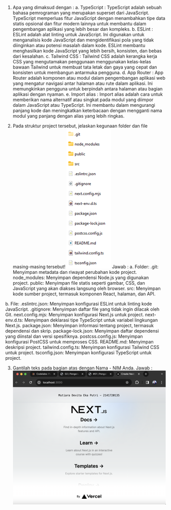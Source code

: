 1. Apa yang dimaksud dengan :
a. TypeScript : TypeScript adalah sebuah bahasa pemrograman yang merupakan superset dari JavaScript. TypeScript memperluas fitur JavaScript dengan menambahkan tipe data statis opsional dan fitur modern lainnya untuk membantu dalam pengembangan aplikasi yang lebih besar dan kompleks.
b. ESLint : ESLint adalah alat linting untuk JavaScript. Ini digunakan untuk menganalisis kode JavaScript dan mengidentifikasi pola yang tidak diinginkan atau potensi masalah dalam kode. ESLint membantu menghasilkan kode JavaScript yang lebih bersih, konsisten, dan bebas dari kesalahan.
c. Tailwind CSS : Tailwind CSS adalah kerangka kerja CSS yang mengutamakan penggunaan menggunakan kelas-kelas bawaan Tailwind untuk membuat tata letak dan gaya yang cepat dan konsisten untuk membangun antarmuka pengguna.
d. App Router : App Router adalah komponen atau modul dalam pengembangan aplikasi web yang mengatur navigasi antar halaman atau rute dalam aplikasi. Ini memungkinkan pengguna untuk berpindah antara halaman atau bagian aplikasi dengan nyaman.
e. Import alias : Import alias adalah cara untuk memberikan nama alternatif atau singkat pada modul yang diimpor dalam JavaScript atau TypeScript. Ini membantu dalam mengurangi panjang kode dan meningkatkan keterbacaan dengan mengganti nama modul yang panjang dengan alias yang lebih ringkas.

2. Pada struktur project tersebut, jelaskan kegunaan folder dan file masing-masing tersebut!
![alt text](d0fee980aa403cc0.png)
Jawab :
a. Folder:
.git: Menyimpan metadata dan riwayat perubahan kode project.
node_modules: Menyimpan dependensi Node.js yang digunakan project.
public: Menyimpan file statis seperti gambar, CSS, dan JavaScript yang akan diakses langsung oleh browser.
src: Menyimpan kode sumber project, termasuk komponen React, halaman, dan API.

b. File:
.eslintrc.json: Menyimpan konfigurasi ESLint untuk linting kode JavaScript.
.gitignore: Menyimpan daftar file yang tidak ingin dilacak oleh Git.
next.config.mjs: Menyimpan konfigurasi Next.js untuk project.
next-env.d.ts: Menyimpan deklarasi tipe TypeScript untuk variabel lingkungan Next.js.
package.json: Menyimpan informasi tentang project, termasuk dependensi dan skrip.
package-lock.json: Menyimpan daftar dependensi yang diinstal dan versi spesifiknya.
postcss.config.js: Menyimpan konfigurasi PostCSS untuk memproses CSS.
README.md: Menyimpan deskripsi project.
tailwind.config.ts: Menyimpan konfigurasi Tailwind CSS untuk project.
tsconfig.json: Menyimpan konfigurasi TypeScript untuk project.

3. Gantilah teks pada bagian atas dengan Nama - NIM Anda.
Jawab :
![alt text](image.png)
